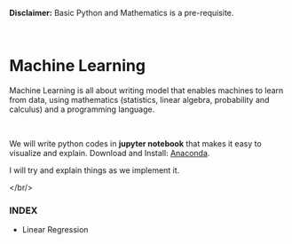 <p><strong>Disclaimer:</strong> Basic Python and Mathematics is a pre-requisite.</p>

<br/>

<h1>Machine Learning</h1>
<p>Machine Learning is all about writing model that enables machines to learn from data, using mathematics (statistics, linear algebra, probability and calculus) and a programming language.</p>

<br/>

<p>We will write python codes in <strong>jupyter notebook</strong> that makes it easy to visualize and explain. Download and Install: <a href="https://anaconda.org/anaconda/python" target="_blank">Anaconda</a>.</p> 
<p>I will try and explain things as we implement it.</p>

</br/>

<h3>INDEX</h3>
<ul>
	<li>Linear Regression</li>
</ul>

